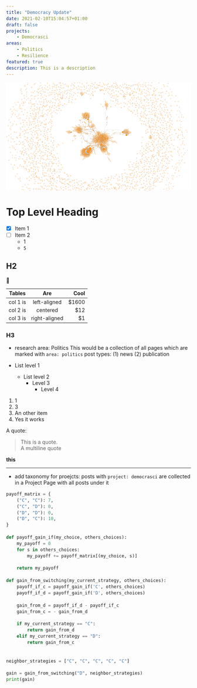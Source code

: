 ```yaml
---
title: "Democracy Update"
date: 2021-02-10T15:04:57+01:00
draft: false
projects:
    - Democrasci
areas:
    - Politics
    - Resilience
featured: true
description: This is a description
---
```




![An alt text](/teaching/complex-networks/mobility-net.png)


# Top Level Heading

- [x] Item 1
- [ ] Item 2
    - 1
    - `5`

## H2

🙂

| Tables   |      Are      |  Cool |
|----------|:-------------:|------:|
| col 1 is |  left-aligned | $1600 |
| col 2 is |    centered   |   $12 |
| col 3 is | right-aligned |    $1 |

### H3
- research area: Politics
  This would be a collection of all pages which are marked with `area: politics`
  post types: (1) news (2) publication

- List level 1
    - List level 2
        - Level 3
            - Level 4

1. 1
2. 3
3. An other item
4. Yes it works


A quote:

> This is a quote.<br>
> A multiline quote

**this**

---

- add taxonomy for proejcts:
  posts with `project: democrasci` are collected in a Project Page with all posts under it

```python {linenos=table,hl_lines=[8,"15-17"]}
payoff_matrix = {
    ("C", "C"): 7,
    ("C", "D"): 0,
    ("D", "D"): 0,
    ("D", "C"): 10,
}

def payoff_gain_if(my_choice, others_choices):
    my_payoff = 0
    for s in others_choices:
        my_payoff += payoff_matrix[(my_choice, s)]

    return my_payoff

def gain_from_switching(my_current_strategy, others_choices):
    payoff_if_c = payoff_gain_if('C', others_choices)
    payoff_if_d = payoff_gain_if('D', others_choices)

    gain_from_d = payoff_if_d - payoff_if_c
    gain_from_c = - gain_from_d

    if my_current_strategy == "C":
        return gain_from_d
    elif my_current_strategy == "D":
        return gain_from_c


neighbor_strategies = ["C", "C", "C", "C", "C"]

gain = gain_from_switching("D", neighbor_strategies)
print(gain)
```

